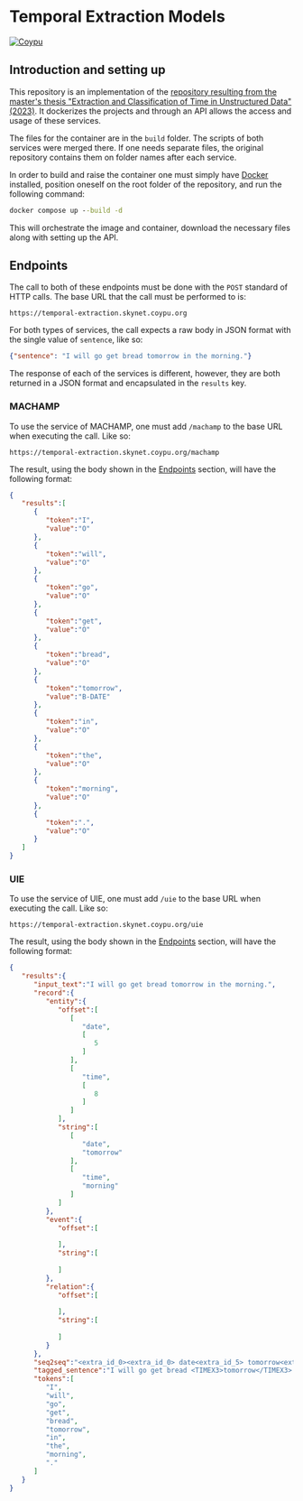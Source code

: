 # Temporal Extraction Models

[![Coypu](https://pbs.twimg.com/profile_banners/1421069821723267072/1641392854/1500x500)](https://coypu.org/)
## Introduction and setting up


This repository is an implementation of the [repository resulting from the master's thesis "Extraction and Classification of Time in Unstructured Data" (2023)](https://github.com/skonline90/Temporal-Extraction). It dockerizes the projects and through an API allows the access and usage of these services.

The files for the container are in the ```build``` folder. The scripts of both services were merged there. If one needs separate files, the original repository contains them on folder names after each service.

In order to build and raise the container one must simply have [Docker](https://docs.docker.com/engine/install/) installed, position oneself on the root folder of the repository, and run the following command:

```cmd
docker compose up --build -d
```

This will orchestrate the image and container, download the necessary files along with setting up the API.

## Endpoints
The call to both of these endpoints must be done with the ```POST``` standard of HTTP calls. The base URL that the call must be performed to is:
```url
https://temporal-extraction.skynet.coypu.org
```
For both types of services, the call expects a raw body in JSON format with the single value of  ```sentence```, like so:

```json
{"sentence": "I will go get bread tomorrow in the morning."}
```

The response of each of the services is different, however, they are both returned in a JSON format and encapsulated in the  ```results```  key.

### MACHAMP

To use the service of MACHAMP, one must add ```/machamp``` to the base URL when executing the call. Like so:

```
https://temporal-extraction.skynet.coypu.org/machamp
```

The result, using the body shown in the [Endpoints](#Endpoints) section, will have the following format:

```json
{
   "results":[
      {
         "token":"I",
         "value":"O"
      },
      {
         "token":"will",
         "value":"O"
      },
      {
         "token":"go",
         "value":"O"
      },
      {
         "token":"get",
         "value":"O"
      },
      {
         "token":"bread",
         "value":"O"
      },
      {
         "token":"tomorrow",
         "value":"B-DATE"
      },
      {
         "token":"in",
         "value":"O"
      },
      {
         "token":"the",
         "value":"O"
      },
      {
         "token":"morning",
         "value":"O"
      },
      {
         "token":".",
         "value":"O"
      }
   ]
}
```

### UIE

To use the service of UIE, one must add ```/uie``` to the base URL when executing the call. Like so:

```
https://temporal-extraction.skynet.coypu.org/uie
```

The result, using the body shown in the [Endpoints](#Endpoints) section, will have the following format:

```json
{
   "results":{
      "input_text":"I will go get bread tomorrow in the morning.",
      "record":{
         "entity":{
            "offset":[
               [
                  "date",
                  [
                     5
                  ]
               ],
               [
                  "time",
                  [
                     8
                  ]
               ]
            ],
            "string":[
               [
                  "date",
                  "tomorrow"
               ],
               [
                  "time",
                  "morning"
               ]
            ]
         },
         "event":{
            "offset":[
               
            ],
            "string":[
               
            ]
         },
         "relation":{
            "offset":[
               
            ],
            "string":[
               
            ]
         }
      },
      "seq2seq":"<extra_id_0><extra_id_0> date<extra_id_5> tomorrow<extra_id_1><extra_id_0> time<extra_id_5> morning<extra_id_1><extra_id_1>",
      "tagged_sentence":"I will go get bread <TIMEX3>tomorrow</TIMEX3> in the <TIMEX3>morning</TIMEX3>.",
      "tokens":[
         "I",
         "will",
         "go",
         "get",
         "bread",
         "tomorrow",
         "in",
         "the",
         "morning",
         "."
      ]
   }
}
```
